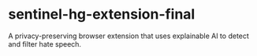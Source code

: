 # sentinel-hg-extension-final
A privacy-preserving browser extension that uses explainable AI to detect and filter hate speech.
